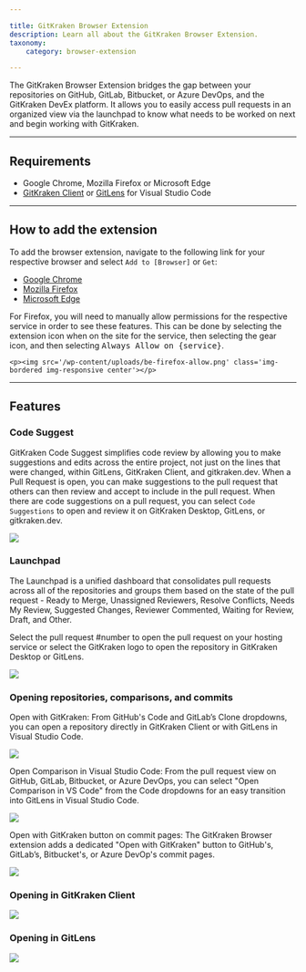 ```yaml
---

title: GitKraken Browser Extension
description: Learn all about the GitKraken Browser Extension.
taxonomy:
    category: browser-extension

---
```


The GitKraken Browser Extension bridges the gap between your repositories on GitHub, GitLab, Bitbucket, or Azure DevOps, and the GitKraken DevEx platform. It allows you to easily access pull requests in an organized view via the launchpad to know what needs to be worked on next and begin working with GitKraken. 

***

## Requirements

* Google Chrome, Mozilla Firefox or Microsoft Edge
* [GitKraken Client](https://www.gitkraken.com/git-client/try-free) or [GitLens](https://www.gitkraken.com/gitlens/try-free) for Visual Studio Code

***

## How to add the extension

To add the browser extension, navigate to the following link for your respective browser and select `Add to [Browser]` or `Get`:
* [Google Chrome](https://chrome.google.com/webstore/detail/gitkraken/egmopflbpgdjmmkeabegohajillnebco)
* [Mozilla Firefox](https://addons.mozilla.org/en-US/firefox/addon/gitkraken-browser-extension/)
* [Microsoft Edge](https://microsoftedge.microsoft.com/addons/detail/gitkraken/eehliiniplilmbgcnghhaneefihofjnl)

<div class='callout callout--basic'>
    <p>For Firefox, you will need to manually allow permissions for the respective service in order to see these features. This can be done by selecting the extension icon when on the site for the service, then selecting the gear icon, and then selecting <kbd>Always Allow on {service}</kbd>.</p>

    <p><img src='/wp-content/uploads/be-firefox-allow.png' class='img-bordered img-responsive center'></p>
</div>


***

## Features

### Code Suggest

GitKraken Code Suggest simplifies code review by allowing you to make suggestions and edits across the entire project, not just on the lines that were changed, within GitLens, GitKraken Client, and gitkraken.dev. When a Pull Request is open, you can make suggestions to the pull request that others can then review and accept to include in the pull request. When there are code suggestions on a pull request, you can select `Code Suggestions` to open and review it on GitKraken Desktop, GitLens, or gitkraken.dev. 

<img src="/wp-content/uploads/gkbe-code-suggest.png" class="img-bordered img-responsive center">

### Launchpad

The Launchpad is a unified dashboard that consolidates pull requests across all of the repositories and groups them based on the state of the pull request - Ready to Merge, Unassigned Reviewers, Resolve Conflicts, Needs My Review, Suggested Changes, Reviewer Commented, Waiting for Review, Draft, and Other. 

Select the pull request #number to open the pull request on your hosting service or select the GitKraken logo to open the repository in GitKraken Desktop or GitLens.

<img src="/wp-content/uploads/gkbe-launchpad.png" class="img-bordered img-responsive center">

### Opening repositories, comparisons, and commits

Open with GitKraken: From GitHub's Code and GitLab’s Clone dropdowns, you can open a repository directly in GitKraken Client or with GitLens in Visual Studio Code.

<img src="/wp-content/uploads/be-clone.png" class="img-bordered img-responsive center">

Open Comparison in Visual Studio Code: From the pull request view on GitHub, GitLab, Bitbucket, or Azure DevOps, you can select "Open Comparison in VS Code" from the Code dropdowns for an easy transition into GitLens in Visual Studio Code.

<img src="/wp-content/uploads/be-pull-request.png" class="img-bordered img-responsive center">

Open with GitKraken button on commit pages: The GitKraken Browser extension adds a dedicated "Open with GitKraken" button to GitHub's, GitLab’s, Bitbucket's, or Azure DevOp's commit pages.

<img src="/wp-content/uploads/be-commit.png" class="img-bordered img-responsive center">

### Opening in GitKraken Client

<img src='/wp-content/uploads/gkc-be-open-repo.gif' class='img-bordered img-responsive center'>

### Opening in GitLens

<img src='/wp-content/uploads/gl-be-open-repo.gif' class='img-bordered img-responsive center'>